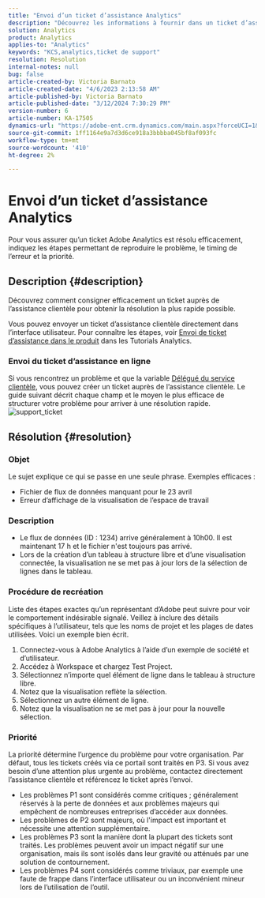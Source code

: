 ```yaml
---
title: "Envoi d’un ticket d’assistance Analytics"
description: "Découvrez les informations à fournir dans un ticket d’assistance Analytics pour une résolution efficace."
solution: Analytics
product: Analytics
applies-to: "Analytics"
keywords: "KCS,analytics,ticket de support"
resolution: Resolution
internal-notes: null
bug: false
article-created-by: Victoria Barnato
article-created-date: "4/6/2023 2:13:58 AM"
article-published-by: Victoria Barnato
article-published-date: "3/12/2024 7:30:29 PM"
version-number: 6
article-number: KA-17505
dynamics-url: "https://adobe-ent.crm.dynamics.com/main.aspx?forceUCI=1&pagetype=entityrecord&etn=knowledgearticle&id=648fd6aa-20d4-ed11-a7c7-6045bd006295"
source-git-commit: 1ff1164e9a7d3d6ce918a3bbbba045bf8af093fc
workflow-type: tm+mt
source-wordcount: '410'
ht-degree: 2%

---
```


# Envoi d’un ticket d’assistance Analytics


Pour vous assurer qu’un ticket Adobe Analytics est résolu efficacement, indiquez les étapes permettant de reproduire le problème, le timing de l’erreur et la priorité.

## Description {#description}


Découvrez comment consigner efficacement un ticket auprès de l’assistance clientèle pour obtenir la résolution la plus rapide possible.

Vous pouvez envoyer un ticket d’assistance clientèle directement dans l’interface utilisateur. Pour connaître les étapes, voir [Envoi de ticket d’assistance dans le produit](https://experienceleague.adobe.com/docs/analytics-learn/tutorials/intro-to-analytics/getting-help/in-product-support-ticket-submission.html) dans les Tutorials Analytics.

### Envoi du ticket d’assistance en ligne

Si vous rencontrez un problème et que la variable [Délégué du service clientèle](https://helpx.adobe.com/fr/experience-cloud/supported-users.html), vous pouvez créer un ticket auprès de l’assistance clientèle. Le guide suivant décrit chaque champ et le moyen le plus efficace de structurer votre problème pour arriver à une résolution rapide.
![support_ticket](https://helpx.adobe.com/content/dam/help/en/analytics/kb/submitting-an-analytics-support-ticket/jcr:content/main-pars/image/support_ticket.png "support_ticket")

## Résolution {#resolution}


### Objet

Le sujet explique ce qui se passe en une seule phrase. Exemples efficaces :

- Fichier de flux de données manquant pour le 23 avril
- Erreur d’affichage de la visualisation de l’espace de travail


### Description

- Le flux de données (ID : 1234) arrive généralement à 10h00. Il est maintenant 17 h et le fichier n&#39;est toujours pas arrivé.
- Lors de la création d’un tableau à structure libre et d’une visualisation connectée, la visualisation ne se met pas à jour lors de la sélection de lignes dans le tableau.


### Procédure de recréation

Liste des étapes exactes qu’un représentant d’Adobe peut suivre pour voir le comportement indésirable signalé. Veillez à inclure des détails spécifiques à l’utilisateur, tels que les noms de projet et les plages de dates utilisées. Voici un exemple bien écrit.

1. Connectez-vous à Adobe Analytics à l’aide d’un exemple de société et d’utilisateur.
2. Accédez à Workspace et chargez Test Project.
3. Sélectionnez n’importe quel élément de ligne dans le tableau à structure libre.
4. Notez que la visualisation reflète la sélection.
5. Sélectionnez un autre élément de ligne.
6. Notez que la visualisation ne se met pas à jour pour la nouvelle sélection.


### Priorité

La priorité détermine l’urgence du problème pour votre organisation. Par défaut, tous les tickets créés via ce portail sont traités en P3. Si vous avez besoin d’une attention plus urgente au problème, contactez directement l’assistance clientèle et référencez le ticket après l’envoi.

- Les problèmes P1 sont considérés comme critiques ; généralement réservés à la perte de données et aux problèmes majeurs qui empêchent de nombreuses entreprises d’accéder aux données.
- Les problèmes de P2 sont majeurs, où l&#39;impact est important et nécessite une attention supplémentaire.
- Les problèmes P3 sont la manière dont la plupart des tickets sont traités. Les problèmes peuvent avoir un impact négatif sur une organisation, mais ils sont isolés dans leur gravité ou atténués par une solution de contournement.
- Les problèmes P4 sont considérés comme triviaux, par exemple une faute de frappe dans l’interface utilisateur ou un inconvénient mineur lors de l’utilisation de l’outil.

<br> 